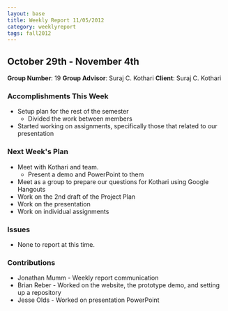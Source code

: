 ```yaml
---
layout: base
title: Weekly Report 11/05/2012
category: weeklyreport
tags: fall2012
---
```


## October 29th - November 4th

**Group Number**: 19
**Group Advisor**: Suraj C. Kothari
**Client**: Suraj C. Kothari

### Accomplishments This Week

* Setup plan for the rest of the semester
	* Divided the work between members
* Started working on assignments, specifically those that related to our presentation

### Next Week's Plan

* Meet with Kothari and team.
	* Present a demo and PowerPoint to them
* Meet as a group to prepare our questions for Kothari using Google Hangouts
* Work on the 2nd draft of the Project Plan
* Work on the presentation
* Work on individual assignments

### Issues

* None to report at this time.

### Contributions

* Jonathan Mumm - Weekly report communication
* Brian Reber - Worked on the website, the prototype demo, and setting up a repository
* Jesse Olds - Worked on presentation PowerPoint
